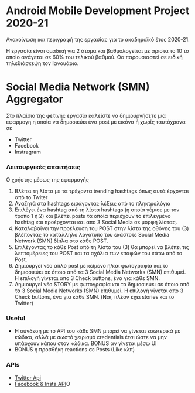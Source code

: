 # Android Mobile Development Project 2020-21
Ανακοίνωση και περιγραφή της εργασίας για το ακαδημαϊκό έτος 2020-21.

Η εργασία είναι ομαδική για 2 άτομα και βαθμολογείται με άριστα το 10 το οποίο ανάγεται σε 60% του τελικού βαθμού. Θα παρουσιαστεί σε ειδική τηλεδιάσκεψη τον Ιανουάριο.

# Social Media Network (SMN) Aggregator


Στο πλαίσιο της φετινής εργασία καλείστε να δημιουργήσετε μια εφαρμογη η οποία να δημοσιεύει ένα post με εικόνα ή χωρίς ταυτόχρονα σε 
- Twitter
- Facebook
- Instragram 


### Λειτουργικές απαιτήσεις

Ο χρήστης μέσως της εφαρμογής

1.  Βλέπει τη λίστα με τα τρέχοντα trending hashtags όπως αυτά έρχονται από το Twiter
2. Αναζητά στα hashtags εισάγοντας λέξεις από το πληκτρολόγιο
3. Επιλέγει ένα hashtag από τη λίστα hashtags (η οποία γέμισε με τον τρόπο 1 ή 2) και βλέπει posts τα οποία περιέχουν το επιλεγμένο hashtag και προέρχονται και απο 3 Social Media σε μορφή λίστας.
4. Καταλαβαίνει την προέλευση του POST στην λίστα της οθόνης του (3) βλέποντας το κατάλληλο λογότυπο του εκάστοτε Social Media Network (SMN) δίπλα στο κάθε POST.
5. Επιλέγοντας το κάθε Post από τη λίστα του (3) θα μπορεί να βλέπει τις λεπτομέρειες  του POST και τα σχόλια των επαφών του κάτω από το Post.
6. Δημιουργεί νέο απλό post με κείμενο ή/και φωτογραφία και το δημιοσιεύει σε όποιο από τα 3 Social Media Networks (SMN) επιθυμεί. Η επιλογή γίνεται απο 3 Check buttons, ένα για κάθε SMN.
7. Δημιουργεί νέο STORY με φωτογραφία και το δημιοσιεύει σε όποιο από τα 3 Social Media Networks (SMN) επιθυμεί. Η επιλογή γίνεται απο 3 Check buttons, ένα για κάθε SMN. (Ναι, πλέον έχει stories και το Twitter)



### Useful
- Η σύνδεση με το API του κάθε SMN μπορεί να γίνεται εσωτερικά με κώδικα, αλλά με σωστό χειρισμό credentials έτσι ώστε να μην υπάρχουν κάπου στον κώδικα.  BONUS αν γίνεται μέσω UI
- BONUS η προσθήκη reactions σε Posts (Like κλπ)

### APIs
- [Twitter Api](https://developer.twitter.com/en)
- [Facebook & Insta API](https://developers.facebook.com/)Θ

